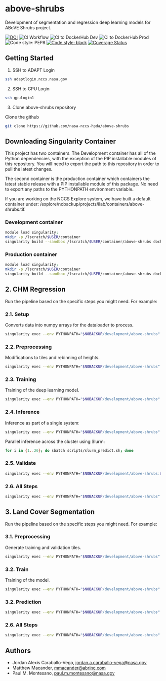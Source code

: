 # above-shrubs

Development of segmentation and regression deep learning models for ABoVE Shrubs project.

[![DOI](https://zenodo.org/badge/627911660.svg)](https://zenodo.org/badge/latestdoi/627911660)
![CI Workflow](https://github.com/nasa-nccs-hpda/above-shrubs/actions/workflows/ci.yml/badge.svg)
![CI to DockerHub Dev](https://github.com/nasa-nccs-hpda/above-shrubs/actions/workflows/dockerhub-dev.yml/badge.svg)
![CI to DockerHub Prod](https://github.com/nasa-nccs-hpda/above-shrubs/actions/workflows/dockerhub.yml/badge.svg)
![Code style: PEP8](https://github.com/nasa-nccs-hpda/above-shrubs/actions/workflows/lint.yml/badge.svg)
[![Code style: black](https://img.shields.io/badge/code%20style-black-000000.svg)](https://github.com/psf/black)
[![Coverage Status](https://coveralls.io/repos/github/nasa-nccs-hpda/above-shrubs/badge.svg?branch=main)](https://coveralls.io/github/nasa-nccs-hpda/above-shrubs?branch=main)


## Getting Started

1. SSH to ADAPT Login

```bash
ssh adaptlogin.nccs.nasa.gov
```

2. SSH to GPU Login

```bash
ssh gpulogin1
```

3. Clone above-shrubs repository

Clone the github 

```bash
git clone https://github.com/nasa-nccs-hpda/above-shrubs
```

## Downloading Singularity Container

This project has two containers. The Development container has all of the Python dependencies, with the exception
of the PIP installable modules of this repository. You will need to export the path to this repository in order
to pull the latest changes.

The second container is the production container which containers the latest stable release with a PIP installable
module of this package. No need to export any paths to the PYTHONPATH environment variable.

If you are working on the NCCS Explore system, we have built a default container under:
/explore/nobackup/projects/ilab/containers/above-shrubs.tif.

### Development container

```bash
module load singularity;
mkdir -p /lscratch/$USER/container
singularity build --sandbox /lscratch/$USER/container/above-shrubs docker://nasanccs/above-shrubs:dev
```

### Production container

```bash
module load singularity;
mkdir -p /lscratch/$USER/container
singularity build --sandbox /lscratch/$USER/container/above-shrubs docker://nasanccs/above-shrubs:latest
```

## 2. CHM Regression

Run the pipeline based on the specific steps you might need. For example:

### 2.1. Setup

Converts data into numpy arrays for the dataloader to process.

```bash
singularity exec --env PYTHONPATH="$NOBACKUP/development/above-shrubs" --nv -B $NOBACKUP,/lscratch,/explore/nobackup/people,/explore/nobackup/projects /lscratch/$USER/container/above-shrubs python $NOBACKUP/development/above-shrubs/above_shrubs/view/chm_pipeline_cnn.py -c /explore/nobackup/people/jacaraba/development/above-shrubs/projects/chm_cnn/configs/above_shrubs_cnn_v1.yaml -s setup
```

### 2.2. Preprocessing

Modifications to tiles and rebinning of heights.

```bash
singularity exec --env PYTHONPATH="$NOBACKUP/development/above-shrubs" --nv -B $NOBACKUP,/lscratch,/explore/nobackup/people,/explore/nobackup/projects /lscratch/$USER/container/above-shrubs python $NOBACKUP/development/above-shrubs/above_shrubs/view/chm_pipeline_cnn.py -c /explore/nobackup/people/jacaraba/development/above-shrubs/projects/chm_cnn/configs/above_shrubs_cnn_v1.yaml -s preprocess
```

### 2.3. Training

Training of the deep learning model.

```bash
singularity exec --env PYTHONPATH="$NOBACKUP/development/above-shrubs" --nv -B $NOBACKUP,/lscratch,/explore/nobackup/people,/explore/nobackup/projects /lscratch/$USER/container/above-shrubs python $NOBACKUP/development/above-shrubs/above_shrubs/view/chm_pipeline_cnn.py -c /explore/nobackup/people/jacaraba/development/above-shrubs/projects/chm_cnn/configs/above_shrubs_cnn_v1.yaml -s train
```

### 2.4. Inference

Inference as part of a single system:

```bash
singularity exec --env PYTHONPATH="$NOBACKUP/development/above-shrubs" --nv -B $NOBACKUP,/lscratch,/explore/nobackup/people,/explore/nobackup/projects /lscratch/$USER/container/above-shrubs python $NOBACKUP/development/above-shrubs/above_shrubs/view/chm_pipeline_cnn.py -c /explore/nobackup/people/jacaraba/development/above-shrubs/projects/chm_cnn/configs/above_shrubs_cnn_v1.yaml -s predict
```

Parallel inference across the cluster using Slurm:

```bash
for i in {1..20}; do sbatch scripts/slurm_predict.sh; done
```

### 2.5. Validate

```bash
singularity exec --env PYTHONPATH="$NOBACKUP/development/above-shrubs:$NOBACKUP/development/tensorflow-caney" --nv -B /explore/nobackup/projects,$NOBACKUP,/lscratch,/explore/nobackup/people /lscratch/$USER/container/tensorflow-caney python $NOBACKUP/development/above-shrubs/above_shrubs/view/chm_pipeline_cnn.py -c /explore/nobackup/people/jacaraba/development/above-shrubs/projects/chm_cnn/configs/above_shrubs_cnn_v1.yaml -s validate
```

### 2.6. All Steps

```bash
singularity exec --env PYTHONPATH="$NOBACKUP/development/above-shrubs" --nv -B $NOBACKUP,/lscratch,/explore/nobackup/people,/explore/nobackup/projects /lscratch/$USER/container/above-shrubs python $NOBACKUP/development/above-shrubs/above_shrubs/view/chm_pipeline_cnn.py -c /explore/nobackup/people/jacaraba/development/above-shrubs/projects/chm_cnn/configs/above_shrubs_cnn_v1.yaml -s setup preprocess train predict validate
```

## 3. Land Cover Segmentation

Run the pipeline based on the specific steps you might need. For example:

### 3.1. Preprocessing

Generate training and validation tiles.

```bash
singularity exec --env PYTHONPATH="$NOBACKUP/development/above-shrubs" --nv -B $NOBACKUP,/lscratch,/explore/nobackup/people,/explore/nobackup/projects /lscratch/$USER/container/above-shrubs python $NOBACKUP/development/above-shrubs/above_shrubs/view/landcover_pipeline_cnn.py -c $NOBACKUP/development/above-shrubs/projects/landcover_cnn/above_shrubs_cnn_v1.yaml -d $NOBACKUP/development/above-shrubs/projects/landcover_cnn/above_shrubs_cnn_v1.csv -s preprocess
```

### 3.2. Train

Training of the model.

```bash
singularity exec --env PYTHONPATH="$NOBACKUP/development/above-shrubs" --nv -B $NOBACKUP,/lscratch,/explore/nobackup/people,/explore/nobackup/projects /lscratch/$USER/container/above-shrubs python $NOBACKUP/development/above-shrubs/above_shrubs/view/landcover_pipeline_cnn.py -c $NOBACKUP/development/above-shrubs/projects/landcover_cnn/above_shrubs_cnn_v1.yaml -d $NOBACKUP/development/above-shrubs/projects/landcover_cnn/above_shrubs_cnn_v1.csv -s train
```

### 3.2. Prediction

```bash
singularity exec --env PYTHONPATH="$NOBACKUP/development/above-shrubs" --nv -B $NOBACKUP,/lscratch,/explore/nobackup/people,/explore/nobackup/projects /lscratch/$USER/container/above-shrubs python $NOBACKUP/development/above-shrubs/above_shrubs/view/landcover_pipeline_cnn.py -c $NOBACKUP/development/above-shrubs/projects/landcover_cnn/above_shrubs_cnn_v1.yaml -d $NOBACKUP/development/above-shrubs/projects/landcover_cnn/above_shrubs_cnn_v1.csv -s predict
```

### 2.6. All Steps

```bash
singularity exec --env PYTHONPATH="$NOBACKUP/development/above-shrubs" --nv -B $NOBACKUP,/lscratch,/explore/nobackup/people,/explore/nobackup/projects /lscratch/$USER/container/above-shrubs python $NOBACKUP/development/above-shrubs/above_shrubs/view/landcover_pipeline_cnn.py -c $NOBACKUP/development/above-shrubs/projects/landcover_cnn/above_shrubs_cnn_v1.yaml -d $NOBACKUP/development/above-shrubs/projects/landcover_cnn/above_shrubs_cnn_v1.csv -s preprocess train predict
```

## Authors

- Jordan Alexis Caraballo-Vega, jordan.a.caraballo-vega@nasa.gov
- Matthew Macander, mmacander@abrinc.com
- Paul M. Montesano, paul.m.montesano@nasa.gov
